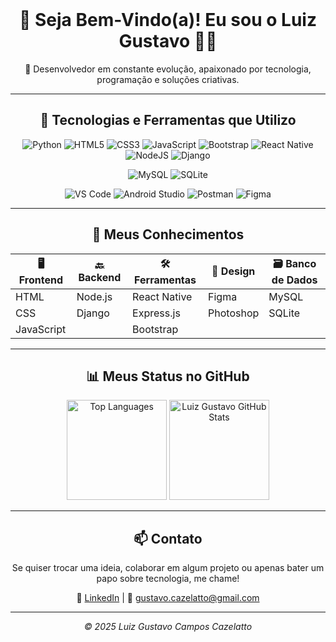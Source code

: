 <div align="center">
<br>

# 👋 Seja Bem-Vindo(a)! Eu sou o Luiz Gustavo 👨‍💻

🌟 Desenvolvedor em constante evolução, apaixonado por tecnologia, programação e soluções criativas.

---

## 🚀 Tecnologias e Ferramentas que Utilizo

![Python](https://img.shields.io/badge/-Python-3776AB?style=for-the-badge&logo=python&logoColor=white)
![HTML5](https://img.shields.io/badge/html5-%23E34F26.svg?style=for-the-badge&logo=html5&logoColor=white)
![CSS3](https://img.shields.io/badge/css3-%231572B6.svg?style=for-the-badge&logo=css3&logoColor=white)
![JavaScript](https://img.shields.io/badge/-JavaScript-F7DF1E?style=for-the-badge&logo=javascript&logoColor=black)
![Bootstrap](https://img.shields.io/badge/bootstrap-%238511FA.svg?style=for-the-badge&logo=bootstrap&logoColor=white)
![React Native](https://img.shields.io/badge/react_native-%2320232a.svg?style=for-the-badge&logo=react&logoColor=%2361DAFB)
![NodeJS](https://img.shields.io/badge/node.js-6DA55F?style=for-the-badge&logo=node.js&logoColor=white)
![Django](https://img.shields.io/badge/-Django-092E20?style=for-the-badge&logo=django&logoColor=white)

![MySQL](https://img.shields.io/badge/-MySQL-4479A1?style=for-the-badge&logo=mysql&logoColor=white)
![SQLite](https://img.shields.io/badge/-SQLite-003B57?style=for-the-badge&logo=sqlite&logoColor=white)

![VS Code](https://img.shields.io/badge/Visual%20Studio%20Code-0078d7.svg?style=for-the-badge&logo=visual-studio-code&logoColor=white)
![Android Studio](https://img.shields.io/badge/android%20studio-346ac1?style=for-the-badge&logo=android-studio&logoColor=white)
![Postman](https://img.shields.io/badge/-Postman-FF6C37?style=for-the-badge&logo=postman&logoColor=white)
![Figma](https://img.shields.io/badge/-Figma-F24E1E?style=for-the-badge&logo=figma&logoColor=white)

---

## 🧠 Meus Conhecimentos

| 🖥️ Frontend       | 🔙 Backend     | 🛠️ Ferramentas       | 🎨 Design     | 🗃️ Banco de Dados |
|-------------------|----------------|------------------------|---------------|--------------------|
| HTML              | Node.js        | React Native           | Figma         | MySQL              |
| CSS               | Django         | Express.js             | Photoshop     | SQLite             |
| JavaScript        |                | Bootstrap               |               |                    |

---

## 📊 Meus Status no GitHub

<img height="160em" src="https://github-readme-stats.vercel.app/api/top-langs/?username=luizgustavo664&layout=compact&theme=transparent&title_color=808080&text_color=808080" alt="Top Languages">
<img height="160em" src="https://github-readme-stats.vercel.app/api?username=luizgustavo664&show_icons=true&theme=transparent&hide=contribs,prs&title_color=808080&icon_color=808080&text_color=808080" alt="Luiz Gustavo GitHub Stats">

---

## 📫 Contato
Se quiser trocar uma ideia, colaborar em algum projeto ou apenas bater um papo sobre tecnologia, me chame!

🔗 [LinkedIn](https://www.linkedin.com/in/https://www.linkedin.com/in/luiz-gustavo-campos-cazelatto-93783b2b7?utm_source=share&utm_campaign=share_via&utm_content=profile&utm_medium=android_app) | 📧 gustavo.cazelatto@gmail.com

---

<p align="center"><i>© 2025 Luiz Gustavo Campos Cazelatto</i></p>

</div>
